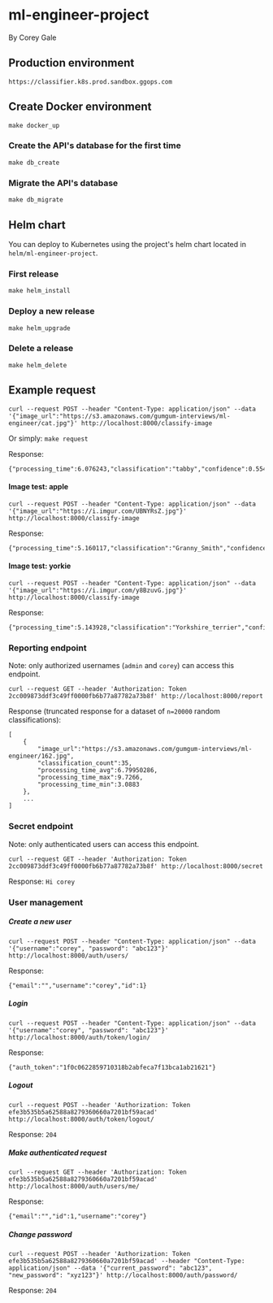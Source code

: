 # ml-engineer-project
By Corey Gale

## Production environment

    https://classifier.k8s.prod.sandbox.ggops.com

## Create Docker environment

    make docker_up

### Create the API's database for the first time

    make db_create

### Migrate the API's database

    make db_migrate

## Helm chart

You can deploy to Kubernetes using the project's helm chart located in `helm/ml-engineer-project`.

### First release

    make helm_install

### Deploy a new release

    make helm_upgrade

### Delete a release

    make helm_delete

## Example request

    curl --request POST --header "Content-Type: application/json" --data '{"image_url":"https://s3.amazonaws.com/gumgum-interviews/ml-engineer/cat.jpg"}' http://localhost:8000/classify-image

Or simply: `make request`

Response:

    {"processing_time":6.076243,"classification":"tabby","confidence":0.5540751218795776}

#### Image test: apple

    curl --request POST --header "Content-Type: application/json" --data '{"image_url":"https://i.imgur.com/UBNYRsZ.jpg"}' http://localhost:8000/classify-image

Response:

    {"processing_time":5.160117,"classification":"Granny_Smith","confidence":0.9807039499282837}

#### Image test: yorkie

    curl --request POST --header "Content-Type: application/json" --data '{"image_url":"https://i.imgur.com/y8BzuvG.jpg"}' http://localhost:8000/classify-image

Response:

    {"processing_time":5.143928,"classification":"Yorkshire_terrier","confidence":0.9987012147903442}

### Reporting endpoint

Note: only authorized usernames (`admin` and `corey`) can access this endpoint.

    curl --request GET --header 'Authorization: Token 2cc009873ddf3c49ff0000fb6b77a87782a73b8f' http://localhost:8000/report

Response (truncated response for a dataset of `n=20000` random classifications):

    [
        {
            "image_url":"https://s3.amazonaws.com/gumgum-interviews/ml-engineer/162.jpg",
            "classification_count":35,
            "processing_time_avg":6.79950286,
            "processing_time_max":9.7266,
            "processing_time_min":3.0883
        },
        ...
    ]

### Secret endpoint

Note: only authenticated users can access this endpoint.

    curl --request GET --header 'Authorization: Token 2cc009873ddf3c49ff0000fb6b77a87782a73b8f' http://localhost:8000/secret

Response: `Hi corey`

### User management

##### Create a new user

    curl --request POST --header "Content-Type: application/json" --data '{"username":"corey", "password": "abc123"}' http://localhost:8000/auth/users/

Response:

    {"email":"","username":"corey","id":1}

##### Login

    curl --request POST --header "Content-Type: application/json" --data '{"username":"corey", "password": "abc123"}' http://localhost:8000/auth/token/login/

Response:

    {"auth_token":"1f0c0622859710318b2abfeca7f13bca1ab21621"}

##### Logout

    curl --request POST --header 'Authorization: Token efe3b535b5a62588a8279360660a7201bf59acad' http://localhost:8000/auth/token/logout/

Response: `204`

##### Make authenticated request

    curl --request GET --header 'Authorization: Token efe3b535b5a62588a8279360660a7201bf59acad' http://localhost:8000/auth/users/me/

Response:

    {"email":"","id":1,"username":"corey"}

##### Change password

    curl --request POST --header 'Authorization: Token efe3b535b5a62588a8279360660a7201bf59acad' --header "Content-Type: application/json" --data '{"current_password": "abc123", "new_password": "xyz123"}' http://localhost:8000/auth/password/

Response: `204`
